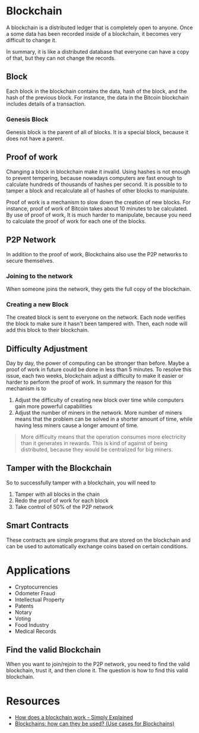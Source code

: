 # Blockchain

A blockchain is a distributed ledger that is completely open to anyone. Once a some data has been recorded inside of a blockchain, it becomes very difficult to change it.

In summary, it is like a distributed database that everyone can have a copy of that, but they can not change the records.

## Block

Each block in the blockchain contains the data, hash of the block, and the hash of the previous block. For instance, the data in the Bitcoin blockchain includes details of a transaction.

### Genesis Block

Genesis block is the parent of all of blocks. It is a special block, because it does not have a parent.

## Proof of work

Changing a block in blockchain make it invalid. Using hashes is not enough to prevent tempering, because nowadays computers are fast enough to calculate hundreds of thousands of hashes per second. It is possible to to tamper a block and recalculate all of hashes of other blocks to manipulate.

Proof of work is a mechanism to slow down the creation of new blocks. For instance, proof of work of Bitcoin takes about 10 minutes to be calculated. By use of proof of work, It is much harder to manipulate, because you need to calculate the proof of work for each one of the blocks.

## P2P Network

In addition to the proof of work, Blockchains also use the P2P networks to secure themselves. 

### Joining to the network

When someone joins the network, they gets the full copy of the blockchain.

### Creating a new Block

The created block is sent to everyone on the network. Each node verifies the block to make sure it hasn't been tampered with. Then, each node will add this block to their blockchain. 

## Difficulty Adjustment

Day by day, the power of computing can be stronger than before. Maybe a proof of work in future could be done in less than 5 minutes. To resolve this issue, each two weeks, blockchain adjust a difficulty to make it easier or harder to perform the proof of work. In summary the reason for this mechanism is to

1. Adjust the difficulty of creating new block over time while computers gain more powerful capabilities
2. Adjust the number of miners in the network. More number of miners means that the problem can be solved in a shorter amount of time, while having less miners cause a longer amount of time.

> More difficulty means that the operation consumes more electricity than it generates in rewards. This is kind of against of being distributed, because they would be centralized for big miners.

## Tamper with the Blockchain

So to successfully tamper with a blockchain, you will need to

1. Tamper with all blocks in the chain
2. Redo the proof of work for each block
3. Take control of 50% of the P2P network

## Smart Contracts

These contracts are simple programs that are stored on the blockchain and can be used to automatically exchange coins based on certain conditions.

# Applications

- Cryptocurrencies
- Odometer Fraud
- Intellectual Property
- Patents
- Notary
- Voting
- Food Industry
- Medical Records

## Find the valid Blockchain

When you want to join/rejoin to the P2P network, you need to find the valid blockchain, trust it, and then clone it. The question is how to find this valid blockchain.

# Resources

- [How does a blockchain work - Simply Explained](https://www.youtube.com/watch?v=SSo_EIwHSd4)
- [Blockchains: how can they be used? (Use cases for Blockchains)](https://www.youtube.com/watch?v=aQWflNQuP_o)